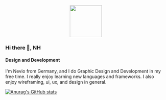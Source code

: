 <!--Banner-->
<!--![Banner]()-->

<!--header gif-->
<div id="header" align="center">
  <img src="https://media.giphy.com/media/M9gbBd9nbDrOTu1Mqx/giphy.gif" width="100"/>
</div>

<!--Social-Media-Links-->


<!--Summary:
  - Introduction
  - Experiences
  - Skills
  - Example Projects
  - hobbies
  - study goals
  - ...
-->

### Hi there 👋, NH
#### Design and Development
I'm Nevio from Germany, and I do Graphic Design and Development in my free time. I really enjoy learning new languages and frameworks. 
I also enjoy wireframing, ui, ux, and design in general.

[![Anurag's GitHub stats](https://github-readme-stats.vercel.app/api?username=N3v1)](https://github.com/anuraghazra/github-readme-stats)


